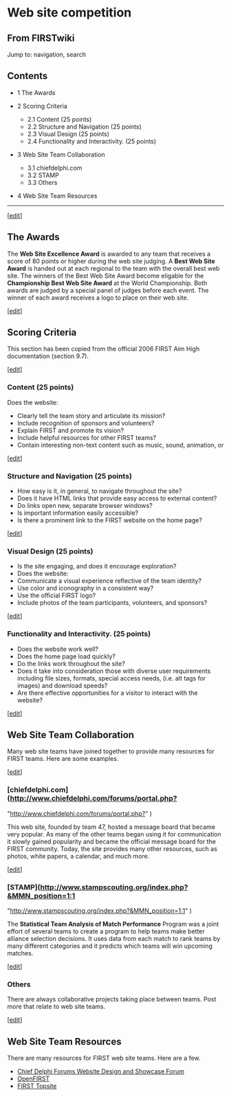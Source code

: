 # Web site competition

## From FIRSTwiki

Jump to: navigation, search

## Contents

- 1 The Awards
- 2 Scoring Criteria

  - 2.1 Content (25 points)
  - 2.2 Structure and Navigation (25 points)
  - 2.3 Visual Design (25 points)
  - 2.4 Functionality and Interactivity. (25 points)

- 3 Web Site Team Collaboration

  - 3.1 chiefdelphi.com
  - 3.2 STAMP
  - 3.3 Others

- 4 Web Site Team Resources

--------------------------------------------------------------------------------

[[edit](/index.php?title=Web_site_competition&action=edit&section=1 "Edit
section: The Awards")]

## The Awards

The **Web Site Excellence Award** is awarded to any team that receives a score of 80 points or higher during the web site judging. A **Best Web Site Award** is handed out at each regional to the team with the overall best web site. The winners of the Best Web Site Award become eligable for the **Championship Best Web Site Award** at the World Championship. Both awards are judged by a special panel of judges before each event. The winner of each award receives a logo to place on their web site.

[[edit](/index.php?title=Web_site_competition&action=edit&section=2 "Edit
section: Scoring Criteria")]

## Scoring Criteria

This section has been copied from the official 2006 FIRST Aim High documentation (section 9.7).

[[edit](/index.php?title=Web_site_competition&action=edit&section=3 "Edit
section: Content \(25 points\)")]

### Content (25 points)

Does the website:

- Clearly tell the team story and articulate its mission?
- Include recognition of sponsors and volunteers?
- Explain FIRST and promote its vision?
- Include helpful resources for other FIRST teams?
- Contain interesting non-text content such as music, sound, animation, or

[[edit](/index.php?title=Web_site_competition&action=edit&section=4 "Edit
section: Structure and Navigation \(25 points\)")]

### Structure and Navigation (25 points)

- How easy is it, in general, to navigate throughout the site?
- Does it have HTML links that provide easy access to external content?
- Do links open new, separate browser windows?
- Is important information easily accessible?
- Is there a prominent link to the FIRST website on the home page?

[[edit](/index.php?title=Web_site_competition&action=edit&section=5 "Edit
section: Visual Design \(25 points\)")]

### Visual Design (25 points)

- Is the site engaging, and does it encourage exploration?
- Does the website:
- Communicate a visual experience reflective of the team identity?
- Use color and iconography in a consistent way?
- Use the official FIRST logo?
- Include photos of the team participants, volunteers, and sponsors?

[[edit](/index.php?title=Web_site_competition&action=edit&section=6 "Edit
section: Functionality and Interactivity. \(25 points\)")]

### Functionality and Interactivity. (25 points)

- Does the website work well?
- Does the home page load quickly?
- Do the links work throughout the site?
- Does it take into consideration those with diverse user requirements including file sizes, formats, special access needs, (i.e. alt tags for images) and download speeds?
- Are there effective opportunities for a visitor to interact with the website?

[[edit](/index.php?title=Web_site_competition&action=edit&section=7 "Edit
section: Web Site Team Collaboration")]

## Web Site Team Collaboration

Many web site teams have joined together to provide many resources for FIRST teams. Here are some examples.

[[edit](/index.php?title=Web_site_competition&action=edit&section=8 "Edit
section: chiefdelphi.com")]

### [chiefdelphi.com](<http://www.chiefdelphi.com/forums/portal.php?>

"<http://www.chiefdelphi.com/forums/portal.php?>" )

This web site, founded by team 47, hosted a message board that became very popular. As many of the other teams began using it for communication it slowly gained popularity and became the official message board for the FIRST community. Today, the site provides many other resources, such as photos, white papers, a calendar, and much more.

[[edit](/index.php?title=Web_site_competition&action=edit&section=9 "Edit
section: STAMP")]

### [STAMP](<http://www.stampscouting.org/index.php?&MMN_position=1:1>

"<http://www.stampscouting.org/index.php?&MMN_position=1:1>" )

The **Statistical Team Analysis of Match Performance** Program was a joint effort of several teams to create a program to help teams make better alliance selection decisions. It uses data from each match to rank teams by many different categories and it predicts which teams will win upcoming matches.

[[edit](/index.php?title=Web_site_competition&action=edit&section=10 "Edit
section: Others")]

### Others

There are always collaborative projects taking place between teams. Post more that relate to web site teams.

[[edit](/index.php?title=Web_site_competition&action=edit&section=11 "Edit
section: Web Site Team Resources")]

## Web Site Team Resources

There are many resources for FIRST web site teams. Here are a few.

- [Chief Delphi Forums Website Design and Showcase Forum](http://www.chiefdelphi.com/forums/forumdisplay.php?f=64 "http://www.chiefdelphi.com/forums/forumdisplay.php?f=64")
- [OpenFIRST](http://openfirst.sourceforge.net/ "http://openfirst.sourceforge.net/")
- [FIRST Topsite](http://www.firsttopsite.com/ "http://www.firsttopsite.com/")
